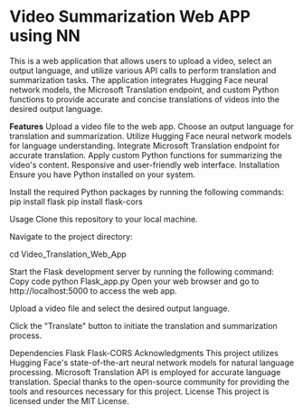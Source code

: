 # Video Summarization Web APP using NN

This is a web application that allows users to upload a video, select an output language, and utilize various API calls to perform translation and summarization tasks. The application integrates Hugging Face neural network models, the Microsoft Translation endpoint, and custom Python functions to provide accurate and concise translations of videos into the desired output language.

**Features**
Upload a video file to the web app.
Choose an output language for translation and summarization.
Utilize Hugging Face neural network models for language understanding.
Integrate Microsoft Translation endpoint for accurate translation.
Apply custom Python functions for summarizing the video's content.
Responsive and user-friendly web interface.
Installation
Ensure you have Python installed on your system.

Install the required Python packages by running the following commands:
pip install flask
pip install flask-cors

Usage
Clone this repository to your local machine.

Navigate to the project directory:

cd Video_Translation_Web_App

Start the Flask development server by running the following command:
Copy code
python Flask_app.py
Open your web browser and go to http://localhost:5000 to access the web app.

Upload a video file and select the desired output language.

Click the "Translate" button to initiate the translation and summarization process.

Dependencies
Flask
Flask-CORS
Acknowledgments
This project utilizes Hugging Face's state-of-the-art neural network models for natural language processing.
Microsoft Translation API is employed for accurate language translation.
Special thanks to the open-source community for providing the tools and resources necessary for this project.
License
This project is licensed under the MIT License.
